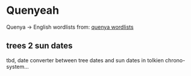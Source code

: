 # Quenyeah

Quenya -> English wordlists from: [quenya wordlists](https://folk.uib.no/hnohf/wordlists.htm) 

## trees 2 sun dates

tbd, date converter between tree dates and sun dates in tolkien chrono-system...